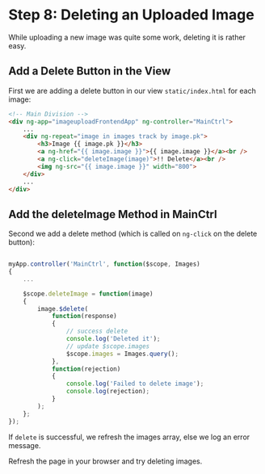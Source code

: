 # Step 8: Deleting an Uploaded Image
While uploading a new image was quite some work, deleting it is rather easy.

## Add a Delete Button in the View
First we are adding a delete button in our view `static/index.html` for each image:
```HTML
<!-- Main Division -->
<div ng-app="imageuploadFrontendApp" ng-controller="MainCtrl">
    ...
    <div ng-repeat="image in images track by image.pk">
        <h3>Image {{ image.pk }}</h3>
        <a ng-href="{{ image.image }}">{{ image.image }}</a><br />
        <a ng-click="deleteImage(image)">!! Delete</a><br />
        <img ng-src="{{ image.image }}" width="800">
    </div>
    ...
</div>
```

## Add the deleteImage Method in MainCtrl
Second we add a delete method (which is called on `ng-click` on the delete button):
```JavaScript

myApp.controller('MainCtrl', function($scope, Images)
{
    ...

    $scope.deleteImage = function(image)
    {
        image.$delete(
            function(response)
            {
                // success delete
                console.log('Deleted it');
                // update $scope.images
                $scope.images = Images.query();
            },
            function(rejection)
            {
                console.log('Failed to delete image');
                console.log(rejection);
            }
        );
    };
});
```
If `delete` is successful, we refresh the images array, else we log an error message.


Refresh the page in your browser and try deleting images. 